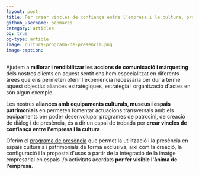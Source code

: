 ```yaml
---
layout: post
title: Per crear vincles de confiança entre l’empresa i la cultura, programa de presència
github_username: pepmares
category: articles 
og: true
og-type: article
image: cultura-programa-de-presencia.png
image-caption: 
---
```


Ajudem a **millorar i rendibilitzar les accions de comunicació i màrqueting** dels nostres clients en aquest sentit ens hem especialitzat en diferents àrees que ens permeten oferir l'experiència necessària per dur a terme aquest objectiu: aliances estratègiques, estratègia i organització d'actes en són algun exemple.

Les nostres **aliances amb equipaments culturals, museus i espais patrimonials** en permeten fomentar actuacions transversals amb els equipaments per poder desenvolupar programes de patrocini, de creació de diàleg i de presència, és a dir un espai de trobada per **crear vincles de confiança entre l'empresa i la cultura**.

Oferim el [programa de presència](/03-serveis/programes-quid/) que permet la utilització i la presència en espais culturals i patrimonials de forma exclusiva, així com la creació, la configuració i la proposta d'usos a partir de la integració de la imatge empresarial en espais i/o activitats acordats **per fer visible l'ànima de l'empresa**.